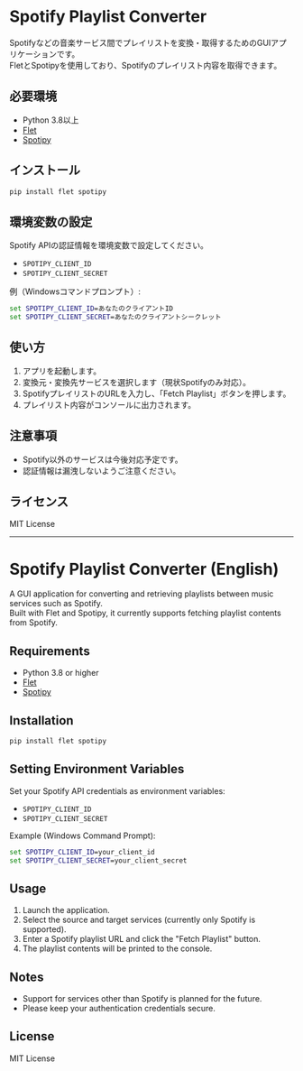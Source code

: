 # Spotify Playlist Converter

Spotifyなどの音楽サービス間でプレイリストを変換・取得するためのGUIアプリケーションです。  
FletとSpotipyを使用しており、Spotifyのプレイリスト内容を取得できます。

## 必要環境

- Python 3.8以上
- [Flet](https://flet.dev/)
- [Spotipy](https://spotipy.readthedocs.io/)

## インストール

```bash
pip install flet spotipy
```

## 環境変数の設定

Spotify APIの認証情報を環境変数で設定してください。

- `SPOTIPY_CLIENT_ID`
- `SPOTIPY_CLIENT_SECRET`

例（Windowsコマンドプロンプト）:

```cmd
set SPOTIPY_CLIENT_ID=あなたのクライアントID
set SPOTIPY_CLIENT_SECRET=あなたのクライアントシークレット
```

## 使い方

1. アプリを起動します。
2. 変換元・変換先サービスを選択します（現状Spotifyのみ対応）。
3. SpotifyプレイリストのURLを入力し、「Fetch Playlist」ボタンを押します。
4. プレイリスト内容がコンソールに出力されます。

## 注意事項

- Spotify以外のサービスは今後対応予定です。
- 認証情報は漏洩しないようご注意ください。

## ライセンス

MIT License

---

# Spotify Playlist Converter (English)

A GUI application for converting and retrieving playlists between music services such as Spotify.  
Built with Flet and Spotipy, it currently supports fetching playlist contents from Spotify.

## Requirements

- Python 3.8 or higher
- [Flet](https://flet.dev/)
- [Spotipy](https://spotipy.readthedocs.io/)

## Installation

```bash
pip install flet spotipy
```

## Setting Environment Variables

Set your Spotify API credentials as environment variables:

- `SPOTIPY_CLIENT_ID`
- `SPOTIPY_CLIENT_SECRET`

Example (Windows Command Prompt):

```cmd
set SPOTIPY_CLIENT_ID=your_client_id
set SPOTIPY_CLIENT_SECRET=your_client_secret
```

## Usage

1. Launch the application.
2. Select the source and target services (currently only Spotify is supported).
3. Enter a Spotify playlist URL and click the "Fetch Playlist" button.
4. The playlist contents will be printed to the console.

## Notes

- Support for services other than Spotify is planned for the future.
- Please keep your authentication credentials secure.

## License

MIT License

